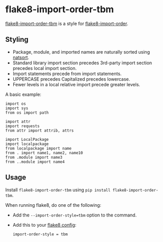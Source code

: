 # flake8-import-order-tbm

[flake8-import-order-tbm](https://github.com/thebigmunch/flake8-import-order-tbm) is a style for
[flake8-import-order](https://github.com/PyCQA/flake8-import-order).


## Styling

* Package, module, and imported names are naturally sorted using [natsort](https://github.com/SethMMorton/natsort).
* Standard library import section precedes 3rd-party import section precedes local import section.
* Import statements precede from import statements.
* UPPERCASE precedes Capitalized precedes lowercase.
* Fewer levels in a local relative import precede greater levels.

A basic example:

```
import os
import sys
from os import path

import attr
import requests
from attr import attrib, attrs

import LocalPackage
import localpackage
from localpackage import name
from . import name1, name2, name10
from .module import name3
from ..module import name4
```

## Usage

Install ``flake8-import-order-tbm`` using ``pip install flake8-import-order-tbm``.

When running flake8, do one of the following:

* Add the ``--import-order-style=tbm`` option to the command.

* Add this to your [flake8 config](http://flake8.pycqa.org/en/latest/user/configuration.html):

	```
	import-order-style = tbm
	```

